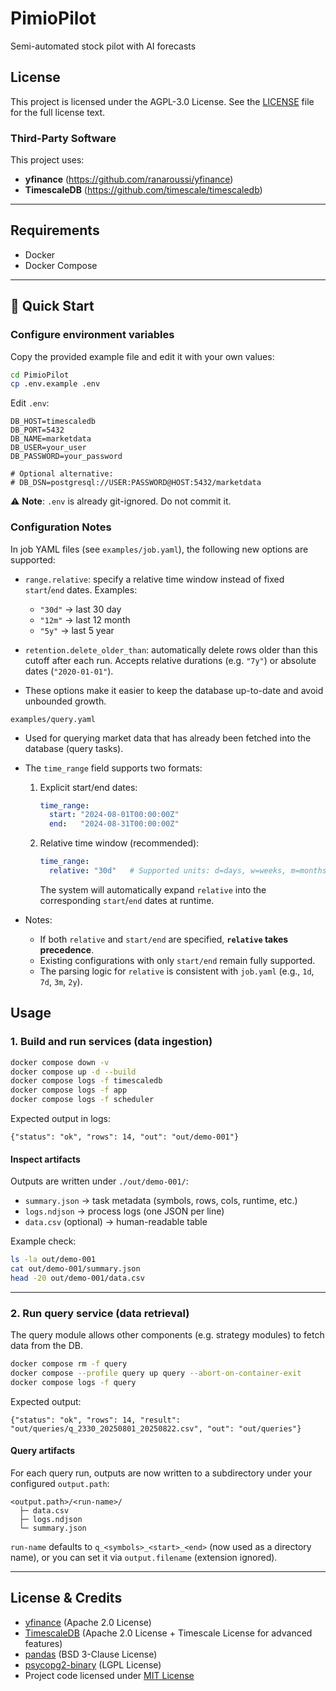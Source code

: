 # PimioPilot
Semi-automated stock pilot with AI forecasts

## License
This project is licensed under the AGPL-3.0 License.
See the [LICENSE](LICENSE) file for the full license text.

### Third-Party Software
This project uses:

- **yfinance** (https://github.com/ranaroussi/yfinance)
- **TimescaleDB** (https://github.com/timescale/timescaledb)

---

## Requirements
- Docker
- Docker Compose

---

## 🚀 Quick Start

### Configure environment variables
Copy the provided example file and edit it with your own values:
```bash
cd PimioPilot
cp .env.example .env
```

Edit `.env`:
```dotenv
DB_HOST=timescaledb
DB_PORT=5432
DB_NAME=marketdata
DB_USER=your_user
DB_PASSWORD=your_password

# Optional alternative:
# DB_DSN=postgresql://USER:PASSWORD@HOST:5432/marketdata
```

⚠️ **Note**: `.env` is already git-ignored. Do not commit it.

### Configuration Notes

In job YAML files (see `examples/job.yaml`), the following new options are supported:

- `range.relative`: specify a relative time window instead of fixed `start`/`end` dates.
  Examples:
  - `"30d"` → last 30 day
  - `"12m"` → last 12 month
  - `"5y"` → last 5 year

- `retention.delete_older_than`: automatically delete rows older than this cutoff after each run.
  Accepts relative durations (e.g. `"7y"`) or absolute dates (`"2020-01-01"`).

- These options make it easier to keep the database up-to-date and avoid unbounded growth.

`examples/query.yaml`

- Used for querying market data that has already been fetched into the database (query tasks).

- The `time_range` field supports two formats:

  1. Explicit start/end dates:
     ```yaml
     time_range:
       start: "2024-08-01T00:00:00Z"
       end:   "2024-08-31T00:00:00Z"
     ```

  2. Relative time window (recommended):
     ```yaml
     time_range:
       relative: "30d"   # Supported units: d=days, w=weeks, m=months, y=years
     ```
     The system will automatically expand `relative` into the corresponding `start`/`end` dates at runtime.

- Notes:
  - If both `relative` and `start/end` are specified, **`relative` takes precedence**.
  - Existing configurations with only `start/end` remain fully supported.
  - The parsing logic for `relative` is consistent with `job.yaml` (e.g., `1d`, `7d`, `3m`, `2y`).

## Usage

### 1. Build and run services (data ingestion)
```bash
docker compose down -v
docker compose up -d --build
docker compose logs -f timescaledb
docker compose logs -f app
docker compose logs -f scheduler
```

Expected output in logs:
```
{"status": "ok", "rows": 14, "out": "out/demo-001"}
```

#### Inspect artifacts
Outputs are written under `./out/demo-001/`:
- `summary.json` → task metadata (symbols, rows, cols, runtime, etc.)
- `logs.ndjson` → process logs (one JSON per line)
- `data.csv` (optional) → human-readable table

Example check:
```bash
ls -la out/demo-001
cat out/demo-001/summary.json
head -20 out/demo-001/data.csv
```

---

### 2. Run query service (data retrieval)
The query module allows other components (e.g. strategy modules) to fetch data from the DB.

```bash
docker compose rm -f query
docker compose --profile query up query --abort-on-container-exit
docker compose logs -f query
```

Expected output:
```
{"status": "ok", "rows": 14, "result": "out/queries/q_2330_20250801_20250822.csv", "out": "out/queries"}
```

#### Query artifacts
For each query run, outputs are now written to a subdirectory under your configured `output.path`:

```
<output.path>/<run-name>/
  ├─ data.csv
  ├─ logs.ndjson
  └─ summary.json
```

`run-name` defaults to `q_<symbols>_<start>_<end>` (now used as a directory name), or you can set it via `output.filename` (extension ignored).

---

## License & Credits
- [yfinance](https://github.com/ranaroussi/yfinance) (Apache 2.0 License)
- [TimescaleDB](https://github.com/timescale/timescaledb) (Apache 2.0 License + Timescale License for advanced features)
- [pandas](https://github.com/pandas-dev/pandas) (BSD 3-Clause License)
- [psycopg2-binary](https://github.com/psycopg/psycopg2) (LGPL License)
- Project code licensed under [MIT License](./LICENSE)
